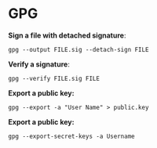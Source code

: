 # GPG

**Sign a file with detached signature**:
```
gpg --output FILE.sig --detach-sign FILE
```

**Verify a signature**:
```
gpg --verify FILE.sig FILE
```

**Export a public key:**
```
gpg --export -a "User Name" > public.key
```

**Export a public key:**
```
gpg --export-secret-keys -a Username
```
